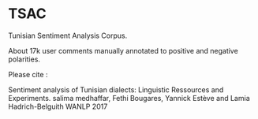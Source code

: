 # TSAC
Tunisian Sentiment Analysis Corpus.

About 17k user comments manually annotated to positive and negative polarities.

Please cite :

Sentiment analysis of Tunisian dialects: Linguistic Ressources and Experiments. salima medhaffar, Fethi Bougares, Yannick Estève and Lamia Hadrich-Belguith
WANLP 2017
